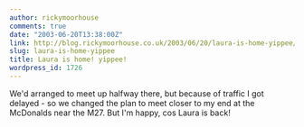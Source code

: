 ```yaml
---
author: rickymoorhouse
comments: true
date: "2003-06-20T13:38:00Z"
link: http://blog.rickymoorhouse.co.uk/2003/06/20/laura-is-home-yippee/
slug: laura-is-home-yippee
title: Laura is home! yippee!
wordpress_id: 1726
---
```


We'd arranged to meet up halfway there, but because of traffic I got delayed - so we changed the plan to meet closer to my end at the McDonalds near the M27. But I'm happy, cos Laura is back!
